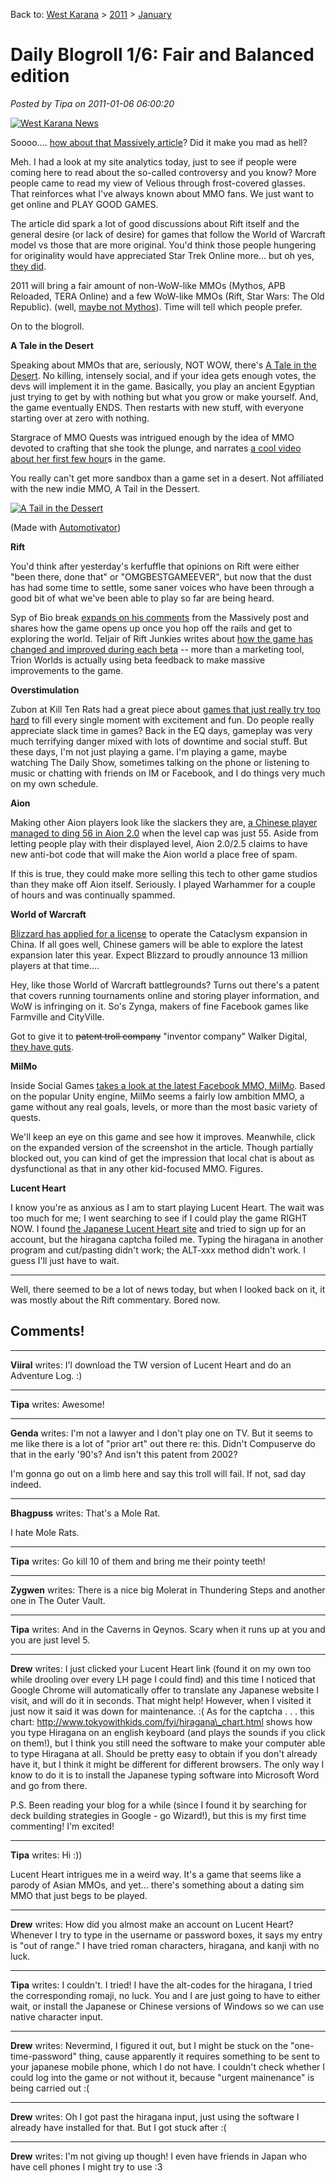 Back to: [West Karana](/posts/westkarana.md) > [2011](/posts/2011/westkarana.md) > [January](./westkarana.md)
# Daily Blogroll 1/6: Fair and Balanced edition

*Posted by Tipa on 2011-01-06 06:00:20*

[![](../../../uploads/2011/01/fox.png "West Karana News")](../../../uploads/2011/01/fox.png)

Soooo.... [how about that Massively article](http://massively.joystiq.com/2011/01/04/rift-beta-events-impressions-from-the-staff/)? Did it make you mad as hell?

Meh. I had a look at my site analytics today, just to see if people were coming here to read about the so-called controversy and you know? More people came to read my view of Velious through frost-covered glasses. That reinforces what I've always known about MMO fans. We just want to get online and PLAY GOOD GAMES.

The article did spark a lot of good discussions about Rift itself and the general desire (or lack of desire) for games that follow the World of Warcraft model vs those that are more original. You'd think those people hungering for originality would have appreciated Star Trek Online more... but oh yes, [they did](http://massively.joystiq.com/2011/01/03/massivelys-2010-players-choice-awards-results/).

2011 will bring a fair amount of non-WoW-like MMOs (Mythos, APB Reloaded, TERA Online) and a few WoW-like MMOs (Rift, Star Wars: The Old Republic). (well, [maybe not Mythos](http://forums.redbana.com/showthread.php?p=835196)). Time will tell which people prefer.

On to the blogroll.


**A Tale in the Desert**

Speaking about MMOs that are, seriously, NOT WOW, there's [A Tale in the Desert](http://www.atitd.com/). No killing, intensely social, and if your idea gets enough votes, the devs will implement it in the game. Basically, you play an ancient Egyptian just trying to get by with nothing but what you grow or make yourself. And, the game eventually ENDS. Then restarts with new stuff, with everyone starting over at zero with nothing.

Stargrace of MMO Quests was intrigued enough by the idea of MMO devoted to crafting that she took the plunge, and narrates [a cool video about her first few hour](http://mmoquests.com/2011/01/05/tail-in-the-desert/)s in the game.

You really can't get more sandbox than a game set in a desert. Not affiliated with the new indie MMO, A Tail in the Dessert.

[![](../../../uploads/2011/01/automotivator-480x334.jpg "A Tail in the Dessert")](../../../uploads/2011/01/automotivator.jpg)

(Made with [Automotivator](http://wigflip.com/automotivator/))

**Rift**

You'd think after yesterday's kerfuffle that opinions on Rift were either "been there, done that" or "OMGBESTGAMEEVER", but now that the dust has had some time to settle, some saner voices who have been through a good bit of what we've been able to play so far are being heard. 

Syp of Bio break [expands on his comments](http://biobreak.wordpress.com/2011/01/05/rift-details-and-schmetails/) from the Massively post and shares how the game opens up once you hop off the rails and get to exploring the world. Teljair of Rift Junkies writes about [how the game has changed and improved during each beta](http://www.riftjunkies.com/2011/01/05/my-beta-experience/) -- more than a marketing tool, Trion Worlds is actually using beta feedback to make massive improvements to the game.

**Overstimulation**

Zubon at Kill Ten Rats had a great piece about [games that just really try too hard](http://www.killtenrats.com/2011/01/05/matting/) to fill every single moment with excitement and fun. Do people really appreciate slack time in games? Back in the EQ days, gameplay was very much terrifying danger mixed with lots of downtime and social stuff. But these days, I'm not just playing a game. I'm playing a game, maybe watching The Daily Show, sometimes talking on the phone or listening to music or chatting with friends on IM or Facebook, and I do things very much on my own schedule.

**Aion**

Making other Aion players look like the slackers they are, [a Chinese player managed to ding 56 in Aion 2.0](http://news.mmosite.com/content/2011-01-04/aion_2_0_player_reached_level_56_and_broke_wtf_record.shtml) when the level cap was just 55. Aside from letting people play with their displayed level, Aion 2.0/2.5 claims to have new anti-bot code that will make the Aion world a place free of spam.

If this is true, they could make more selling this tech to other game studios than they make off Aion itself. Seriously. I played Warhammer for a couple of hours and was continually spammed.

**World of Warcraft**

[Blizzard has applied for a license](http://www.tradingmarkets.com/news/stock-alert/ntes_netease-applies-for-cn-license-of-wow-cataclysm-earliest-debut-in-q2-1402285.html) to operate the Cataclysm expansion in China. If all goes well, Chinese gamers will be able to explore the latest expansion later this year. Expect Blizzard to proudly announce 13 million players at that time....

Hey, like those World of Warcraft battlegrounds? Turns out there's a patent that covers running tournaments online and storing player information, and WoW is infringing on it. So's Zynga, makers of fine Facebook games like Farmville and CityVille.

Got to give it to ~~patent troll company~~ "inventor company" Walker Digital, [they have guts](http://techcrunch.com/2011/01/05/walker-digital-zynga-activision-and-blizzard/).

**MilMo**

Inside Social Games [takes a look at the latest Facebook MMO, MilMo](http://www.insidesocialgames.com/2011/01/04/more-mmos-come-to-facebook-with-milmo/). Based on the popular Unity engine, MilMo seems a fairly low ambition MMO, a game without any real goals, levels, or more than the most basic variety of quests.

We'll keep an eye on this game and see how it improves. Meanwhile, click on the expanded version of the screenshot in the article. Though partially blocked out, you can kind of get the impression that local chat is about as dysfunctional as that in any other kid-focused MMO. Figures.

**Lucent Heart**

I know you're as anxious as I am to start playing Lucent Heart. The wait was too much for me; I went searching to see if I could play the game RIGHT NOW. I found [the Japanese Lucent Heart site](http://lh.gamania.co.jp/entrance/) and tried to sign up for an account, but the hiragana captcha foiled me. Typing the hiragana in another program and cut/pasting didn't work; the ALT-xxx method didn't work. I guess I'll just have to wait.

---

Well, there seemed to be a lot of news today, but when I looked back on it, it was mostly about the Rift commentary. Bored now.

## Comments!

---

**Viiral** writes: I'l download the TW version of Lucent Heart and do an Adventure Log. :)

---

**Tipa** writes: Awesome!

---

**Genda** writes: I'm not a lawyer and I don't play one on TV. But it seems to me like there is a lot of "prior art" out there re: this. Didn't Compuserve do that in the early '90's? And isn't this patent from 2002?

I'm gonna go out on a limb here and say this troll will fail. If not, sad day indeed.

---

**Bhagpuss** writes: That's a Mole Rat. 

I hate Mole Rats.

---

**Tipa** writes: Go kill 10 of them and bring me their pointy teeth!

---

**Zygwen** writes: There is a nice big Molerat in Thundering Steps and another one in The Outer Vault.

---

**Tipa** writes: And in the Caverns in Qeynos. Scary when it runs up at you and you are just level 5.

---

**Drew** writes: I just clicked your Lucent Heart link (found it on my own too while drooling over every LH page I could find) and this time I noticed that Google Chrome will automatically offer to translate any Japanese website I visit, and will do it in seconds. That might help! However, when I visited it just now it said it was down for maintenance. :( As for the captcha . . . 
this chart:
 http://www.tokyowithkids.com/fyi/hiragana\_chart.html
 shows how you type Hiragana on an english keyboard (and plays the sounds if you click on them!), but I think you still need the software to make your computer able to type Hiragana at all. Should be pretty easy to obtain if you don't already have it, but I think it might be different for different browsers. The only way I know to do it is to install the Japanese typing software into Microsoft Word and go from there.

P.S. Been reading your blog for a while (since I found it by searching for deck building strategies in Google - go Wizard!), but this is my first time commenting! I'm excited!

---

**Tipa** writes: Hi :))

Lucent Heart intrigues me in a weird way. It's a game that seems like a parody of Asian MMOs, and yet... there's something about a dating sim MMO that just begs to be played.

---

**Drew** writes: How did you almost make an account on Lucent Heart? Whenever I try to type in the username or password boxes, it says my entry is "out of range." I have tried roman characters, hiragana, and kanji with no luck.

---

**Tipa** writes: I couldn't. I tried! I have the alt-codes for the hiragana, I tried the corresponding romaji, no luck. You and I are just going to have to either wait, or install the Japanese or Chinese versions of Windows so we can use native character input.

---

**Drew** writes: Nevermind, I figured it out, but I might be stuck on the "one-time-password" thing, cause apparently it requires something to be sent to your japanese mobile phone, which I do not have. I couldn't check whether I could log into the game or not without it, because "urgent mainenance" is being carried out :(

---

**Drew** writes: Oh I got past the hiragana input, just using the software I already have installed for that. But I got stuck after :(

---

**Drew** writes: I'm not giving up though! I even have friends in Japan who have cell phones I might try to use :3


